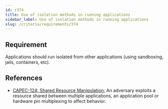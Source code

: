 ```yaml
---
id: r374
title: Use of isolation methods in running applications
sidebar_label: Use of isolation methods in running applications
slug: /criteria/requirements/374
---
```


## Requirement

Applications should run isolated
from other applications
(using sandboxing, jails, containers, etc).

## References

- [CAPEC-124: Shared Resource Manipulation:](https://capec.mitre.org/data/definitions/124.html)
  An adversary exploits a resource shared
  between multiple applications,
  an application pool
  or hardware pin multiplexing
  to affect behavior.
